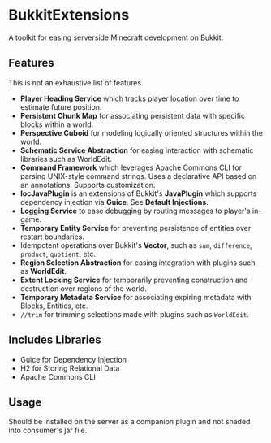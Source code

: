 # BukkitExtensions
A toolkit for easing serverside Minecraft development on Bukkit.

## Features
This is not an exhaustive list of features.
- **Player Heading Service** which tracks player location over time to
estimate future position. 
- **Persistent Chunk Map** for associating persistent data with specific
blocks within a world.
- **Perspective Cuboid** for modeling logically oriented structures within the world.
- **Schematic Service Abstraction** for easing interaction with schematic libraries
such as WorldEdit.
- **Command Framework** which leverages Apache Commons CLI for parsing
UNIX-style command strings. Uses a declarative API based on an annotations.
Supports customization.
- **IocJavaPlugin** is an extensions of Bukkit's **JavaPlugin** which
supports dependency injection via **Guice**. See **Default Injections**.
- **Logging Service** to ease debugging by routing messages to player's 
in-game.
- **Temporary Entity Service** for preventing persistence of entities over
restart boundaries. 
- Idempotent operations over Bukkit's **Vector**, such as `sum`, `difference`,
`product`, `quotient`, etc.
- **Region Selection Abstraction** for easing integration with plugins such as **WorldEdit**.
- **Extent Locking Service** for temporarily preventing construction and destruction over regions of the
world.
- **Temporary Metadata Service** for associating expiring metadata with Blocks, Entities, etc.  
- `//trim` for trimming selections made with plugins such as `WorldEdit`.
  
## Includes Libraries
- Guice for Dependency Injection
- H2 for Storing Relational Data
- Apache Commons CLI

## Usage
Should be installed on the server as a companion plugin and not shaded into consumer's jar file.
